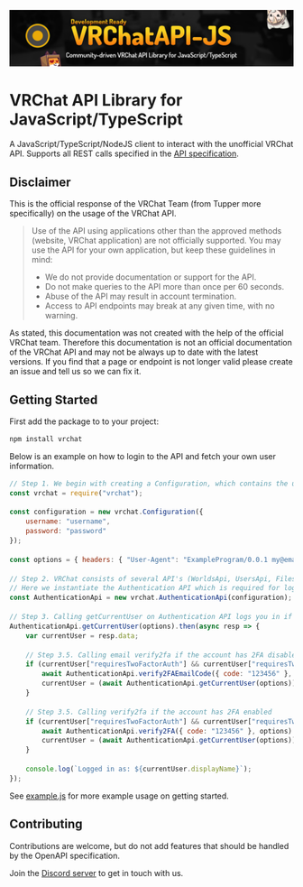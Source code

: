 ![](https://github.com/vrchatapi/vrchatapi.github.io/blob/main/static/assets/img/lang/lang_javascript_banner_1500x300.png?raw=true)

# VRChat API Library for JavaScript/TypeScript

A JavaScript/TypeScript/NodeJS client to interact with the unofficial VRChat API. Supports all REST calls specified in the [API specification](https://github.com/vrchatapi/specification).

## Disclaimer

This is the official response of the VRChat Team (from Tupper more specifically) on the usage of the VRChat API.

> Use of the API using applications other than the approved methods (website, VRChat application) are not officially supported. You may use the API for your own application, but keep these guidelines in mind:
> * We do not provide documentation or support for the API.
> * Do not make queries to the API more than once per 60 seconds.
> * Abuse of the API may result in account termination.
> * Access to API endpoints may break at any given time, with no warning.

As stated, this documentation was not created with the help of the official VRChat team. Therefore this documentation is not an official documentation of the VRChat API and may not be always up to date with the latest versions. If you find that a page or endpoint is not longer valid please create an issue and tell us so we can fix it.

## Getting Started

First add the package to to your project:
```bash
npm install vrchat
```

Below is an example on how to login to the API and fetch your own user information.

```javascript
// Step 1. We begin with creating a Configuration, which contains the username and password for authentication, as well as an options dictionary, which contains the user agent header.
const vrchat = require("vrchat");

const configuration = new vrchat.Configuration({
    username: "username",
    password: "password"
});

const options = { headers: { "User-Agent": "ExampleProgram/0.0.1 my@email.com"}};

// Step 2. VRChat consists of several API's (WorldsApi, UsersApi, FilesApi, NotificationsApi, FriendsApi, etc...)
// Here we instantiate the Authentication API which is required for logging in.
const AuthenticationApi = new vrchat.AuthenticationApi(configuration);

// Step 3. Calling getCurrentUser on Authentication API logs you in if the user isn't already logged in.
AuthenticationApi.getCurrentUser(options).then(async resp => {
    var currentUser = resp.data;

    // Step 3.5. Calling email verify2fa if the account has 2FA disabled
    if (currentUser["requiresTwoFactorAuth"] && currentUser["requiresTwoFactorAuth"][0] === "emailOtp") {
        await AuthenticationApi.verify2FAEmailCode({ code: "123456" }, options)
        currentUser = (await AuthenticationApi.getCurrentUser(options)).data;
    }

    // Step 3.5. Calling verify2fa if the account has 2FA enabled
    if (currentUser["requiresTwoFactorAuth"] && currentUser["requiresTwoFactorAuth"][0] === "totp") {
        await AuthenticationApi.verify2FA({ code: "123456" }, options)
        currentUser = (await AuthenticationApi.getCurrentUser(options)).data;
    }
    
    console.log(`Logged in as: ${currentUser.displayName}`);
});
```

See [example.js](https://github.com/vrchatapi/vrchatapi-javascript/blob/master/example.js) for more example usage on getting started.

## Contributing

Contributions are welcome, but do not add features that should be handled by the OpenAPI specification.

Join the [Discord server](https://discord.gg/Ge2APMhPfD) to get in touch with us.
